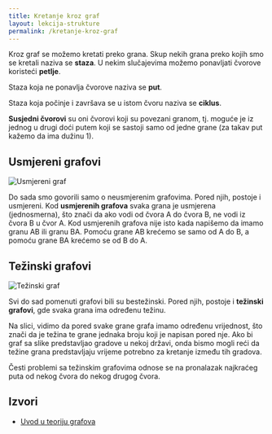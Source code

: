 ```yaml
---
title: Kretanje kroz graf
layout: lekcija-strukture
permalink: /kretanje-kroz-graf
---
```


Kroz graf se možemo kretati preko grana. Skup nekih grana preko kojih smo se kretali naziva se **staza**. U nekim slučajevima možemo ponavljati čvorove koristeći **petlje**. 

Staza koja ne ponavlja čvorove naziva se **put**. 

Staza koja počinje i završava se u istom čvoru naziva se **ciklus**.

**Susjedni čvorovi** su oni čvorovi koji su povezani granom, tj. moguće je iz jednog u drugi doći putem koji se sastoji samo od jedne grane (za takav put kažemo da ima dužinu 1).

## Usmjereni grafovi

![Usmjereni graf](https://upload.wikimedia.org/wikipedia/commons/thumb/2/23/Directed_graph_no_background.svg/300px-Directed_graph_no_background.svg.png)

Do sada smo govorili samo o neusmjerenim grafovima. Pored njih, postoje i usmjereni. Kod **usmjerenih grafova** svaka grana je usmjerena (jednosmerna), što znači da ako vodi od čvora A do čvora B, ne vodi iz čvora B u čvor A. Kod usmjerenih grafova nije isto kada napišemo da imamo granu AB ili granu BA. Pomoću grane AB krećemo se samo od A do B, a pomoću grane BA krećemo se od B do A.

## Težinski grafovi

![Težinski graf](https://upload.wikimedia.org/wikipedia/commons/thumb/b/bc/CPT-Graphs-directed-weighted-ex1.svg/268px-CPT-Graphs-directed-weighted-ex1.svg.png)

Svi do sad pomenuti grafovi bili su bestežinski. Pored njih, postoje i **težinski grafovi**, gde svaka grana ima određenu težinu.

Na slici, vidimo da pored svake grane grafa imamo određenu vrijednost, što znači da je težina te grane jednaka broju koji je napisan pored nje. Ako bi graf sa slike predstavljao gradove u nekoj državi, onda bismo mogli reći da težine grana predstavljaju vrijeme potrebno za kretanje između tih gradova.

Česti problemi sa težinskim grafovima odnose se na pronalazak najkraćeg puta od nekog čvora do nekog drugog čvora.

## Izvori

- [Uvod u teoriju grafova](http://boljiprogramer.com/napredno-programiranje/algoritmi-sa-grafovima/uvod-u-teoriju-grafova/)

